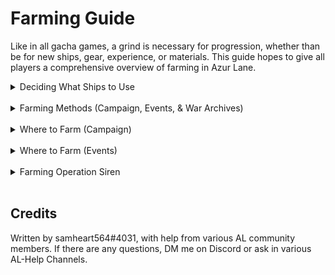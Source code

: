# Farming Guide

Like in all gacha games, a grind is necessary for progression, whether than be for new ships, gear, experience, or materials. This guide hopes to give all players a comprehensive overview of farming in Azur Lane. 

<!--- Table of Contents
## Table of Contents:
- **[Deciding What Ships to Use](#deciding-what-ships-to-use)**
    - [Helpful Ship Qualities](#helpful-ship-qualities)

- **[Farming Methods (Campaign, Events, & War Archives)](#farming-methods-campaign-events--war-archives)**
    - [Oil-Capped Stages](#oil-capped-stages)
    - [Non-Oil-Capped Stages](#non-oil-capped-stages)
    - [Hard Mode & Daily Challenges](#hard-mode--daily-challenges)

- **[Where to Farm (Campaign)](#where-to-farm-campaign)**
    - [Commander Level Farming](#commander-level-farming)
    - [Ship EXP & Coin Farming](#ship-exp--coin-farming)
    - [Retrofit Blueprints Farming](#retrofit-blueprints-farming)
    - [Drop Ship Farming](#drop-ship-farming)
    - [Recommended Beginner Farm Stages](#recommended-beginner-farm-stages)
    - [Recommended Veteran Farm Stages](#recommended-veteran-farm-stages)
    - [Tips for Farming Hard Campaign Stages](#tips-for-farming-hard-campaign-stages)

- **[Where to Farm (Events)](#where-to-farm-events)**
    - [Beginner Farm Stages](#beginner-farm-stages)
    - [Veteran Farm Stages](#veteran-farm-stages)
    - ["SP Events"](#"sp"-events)
    - [War Archives](#war-archives)

- **[Farming Operation Siren](#farming-operation-siren)**
    - [Very Basic Fleetbuilding](#very-basic-fleetbuilding)
    - [The Bare Minimum](#the-bare-minimum)
    - [Shops](#shops)
    - [Star Farming](#star-farming)
    - [Excess AP Draning (Cat Node Farming)](#excess-ap-draining-cat-node-farming)

- **[Credits](#credits)**
<br/> --->

<details>
    <summary>Deciding What Ships to Use</summary>

## Deciding What Ships to Use

Consider:
- Does this ship need levels for any reason? (For use in harder content, fleet technology, secretary missions, etc.)
- Does this ship need affinity for any reason? (Oaths, stat boosts, secretary missions, etc.)

Try to avoid using ships that are maxed, as they serve no benefits to leeching the exp. 
<br/>

### Helpful Ship Qualities

- **Healers** (ex. [Perseus](https://azurlane.koumakan.jp/wiki/Perseus), [Unicorn](https://azurlane.koumakan.jp/wiki/Unicorn), [Ryuuhou](https://azurlane.koumakan.jp/wiki/Ryuuhou), or [Shouhou](https://azurlane.koumakan.jp/wiki/Shouhou))

- **Preloaders / Fast Loaders** (ex.  [Richelieu](https://azurlane.koumakan.jp/wiki/Richelieu),  [Aquila](https://azurlane.koumakan.jp/wiki/Aquila),  [Independence (Retrofit)](https://azurlane.koumakan.jp/wiki/Independence),  [Vittorio Veneto](https://azurlane.koumakan.jp/wiki/Vittorio_Veneto), etc.)

- **Self-Heals** (ex.  [Neptune](https://azurlane.koumakan.jp/wiki/Neptune),  [Minneapolis](https://azurlane.koumakan.jp/wiki/Minneapolis),  [Phoenix](https://azurlane.koumakan.jp/wiki/Phoenix), etc.)

- **Resisting Out-of-Ammo Effects** (ex.  [Marco Polo](https://azurlane.koumakan.jp/wiki/Marco_Polo),  [Emden](https://azurlane.koumakan.jp/wiki/Emden),  [Yamashiro META](https://azurlane.koumakan.jp/wiki/Yamashiro_META), etc.)

*Note: Some ships (ex. Perseus) fall into multiple categories. READ SKILLS FOR MORE INFORMATION!* 

**Remember:**
- **Do NOT choose ships for farming fleets based off of ONLY these qualities.** 
    - These ships *help*, they are not mandatory for efficient farming. 
- **Do NOT use oil cost as a consideration when determining what ships to use.**
    - Investing in ships that have a purpose for future content, whether that be through leveling them or through their fleet technology benefits, is better in the long run. 
</details>
<br/>
<details>
    <summary>Farming Methods (Campaign, Events, & War Archives)</summary>

## Farming Methods (Campaign, Events, & War Archives)

***Note: "X:Y" = X Backline + Y Vanguard Ships***
<br/>

### Oil-Capped Stages
An **oil-cap** (aka cost limit) limits the amount of oil spent per battle. It's that simple.
Found on:
- **Campaign:** Stages 9-1 or higher.
- **Events & War Archives:** Chapter D, or highest SP stage. 

Because of that, **run full (3:3) fleets** when farming these stages. 
<br/>

### Non-Oil-Capped Stages
On the stages without an oil-cap, **use a 1:1 fleet** when farming. 
If you can't 1:1 a stage, start off with a full fleet, then slowly remove ships until you can clear the stage safely. 
- When using two fleets, try as much as you can to 1:1 the pre-boss enemies (mobs) if you can't 1:1 the boss.
<br/>

### Hard Mode & Daily Challenges
Since Hard Mode & Daily Challenges have limited daily attempts, just full (3:3) fleet all 3 attempts (Veterans can quick battle the dailies too!). No need to overthink this. 
</details>
<br/>

<details>
    <summary>Where to Farm (Campaign)</summary>

## Where to Farm (Campaign)

<!--- image moment
{{Image Gallery|width=360px
| 1-1 fleet example.png | Example of a 1:1 fleet. Ships that are max level aren't necessary for most farming.
| 3-3 fleet example.png | Example of a 3:3 fleet. Ships that are max level aren't necessary for most farming.
| Oil cap tutorial image.png | Oil-cap for stage 11-1. The oil-cap can be visible on this menu for all supported stages, as well as on the wiki page for the stage.
}}  --->
<br/>

### Commander Level Farming
- Use full fleets on the highest stage you can grind (Active Event > Campaign). **Ignore any mention of "1:1" if Commander Level farming!** 
- Don't quick battle dailies. 
- [Operation Siren](https://azurlane.koumakan.jp/wiki/Operation_Siren) is a great source of Commander Level experience!
<br/>

### Ship EXP & Coin Farming
- Before Chapter 9: **Highest stage you can do safely.** 
- Before Chapter 11: **9-1** with full fleets. 
- In Chapter 11: **11-1** with full fleets. 
- After Chapter 11: **12-1** or higher with full fleets. 
<br/>

### Retrofit Blueprints Farming
Grind the highest hard mode stage you can do that drops the prints you need. Double-check the stage drops to make sure you are grinding the right stage! **The higher the better, due to more Core Data.** 
<br/>

### Drop Ship Farming
Look the ship's drop locations on the wiki, then farm that stage according to the methods above. 
<br/>

### Recommended Beginner Farm Stages
As a beginner, grinding these stages below for their gear is recommended.

<!---  Need to Fix Table / image moment
{|class="azltable mw-collapsible mw-collapsed" style="width:100%; text-align:center"
 |+ List of Notable Farmable Gear
 ! style="width:100px" | Icon
 ! style="width:100px" | Location
 ! Use
 |-
 | {{EquipIcon|T3 Curtiss SB2C Helldiver|DB}}
 | 3-2 
 | Top Dive Bomber.
 |-
 | {{EquipIcon|T3 Repair Toolkit|AUX}}
 | 3-4 
 | Top Vanguard Auxillary 
 |-
 | {{EquipIcon|T3 Vought F4U Corsair|F}}
 | 3-4 
 | Best purple Fighter, solid overall due to 2x500lb bombs.  
 |-
 | {{EquipIcon|T3 Twin 120mm (QF Mark XII)|DD}}
 | 4-2 
 | Transitional DD gun. 
 |-
 | {{EquipIcon|T3 Twin 203mm (3rd Year Type)|CA}}
 | 4-2 
 | Transitional CA gun. 
 |-
 | {{EquipIcon|T3 Twin 150mm (TbtsK C/36)|CL}}
 | 4-2
 | Transitional CL gun, good on both Vanguard and Main Fleets. 
 |-
 | {{EquipIcon|T3 Triple 406mm (16"/45 Mk 6)|BB}}
 | 6-3 
 | Top shelling BB gun.
 |-
 | {{EquipIcon|T3 Twin 410mm (3rd Year Type)|BB}}
 | 6-3 
 | Top barrage BB gun. 
 |-
|}
 --->

Beginners have two main goals:
- **Getting to Commander Level 60.** This unlocks  [Operation Siren](https://azurlane.koumakan.jp/wiki/Operation_Siren) and by extension the  [Gear Lab](https://azurlane.koumakan.jp/wiki/Gear_Lab). *When grinding Commander Level exp, run full fleets for maximum efficiency.* 
- **Getting to Campaign Stage 9-1.** 9-1 is the first stage with an oil-cap, and drastically increases players' exp and coin efficiency. 

**9-1 is the best farm stage for Beginners by a mile.** If you are unable to do 9-1, grind the highest stage you can do. 
<br/>

### Recommended Veteran Farm Stages
For general use, the best stages to farm are any stage in Chapter 12 or higher, due to the efficient exp, coins, and chance of [Cognitive Chips](https://azurlane.koumakan.jp/wiki/Dockyard#Cognitive_Awakening) dropping from clearing rewards. 
- The lower you go (up until 12-1) the more exp efficient the grind becomes. 
- The higher you go (up until 13-4) the more coin efficient the grind becomes. 
- Note: Spare yourself the pain and don't farm Chapter 14 outside of drop-ships. 
<br/>

### Tips for Farming Hard Campaign Stages
**Chapter 13:**
- Meet the  [Airspace Control Value](https://azurlane.koumakan.jp/wiki/Combat#Airspace_Control) for the stage. 
- Make sure the fleet has enough Anti-Air to deal with the planes. 
- Use a healer in the mob fleet, even if they are maxed level. It prevents a lot of suffering. 

**Chapter 14:**

Due to the high difficulty, just continue using your clear fleets as your farm fleets, even if ships are maxed level. It's far too risky to not use maxed level ships here. 
</details>
<br/>

<details>
    <summary>Where to Farm (Events)</summary>

## Where to Farm (Events)

You only farm Events for their Event Currency, Ship Drops, and/or Gear Drops. They are worse than Campaign stages in all other aspects. 
<br/>

### Beginner Farm Stages
Grind the highest stage possible that you can. Ideally get to B3 (for the drop ship) if possible. Getting to Chapter D is ideal. 
<br/>

### Veteran Farm Stages 
Grind **D3** using full fleets (due to the oil-cap), while also clearing the **SP** stage daily. Since the SP stage gives 800 currency, ignore oil-cost when clearing it. 
If there is a stage with a good gear drop, grinding that is fine as an alternative to D3. 
<br/>

### "SP" Events 
Grind the **highest SP stage (usually SP3)** using full fleets, while also clearing the **VSP** stage daily (just like traditional events). 
If you are unable to do SP3, grind the highest stage possible. 
<br/>

### War Archives 
Due to the lack of good resources in  [War Archives](https://azurlane.koumakan.jp/wiki/War_Archives) currently, it is not recommended to farm them outside of obtaining their drop-ships. It's recommended that beginner players grind  [Scherzo of Iron and Blood](https://azurlane.koumakan.jp/wiki/Scherzo_of_Iron_and_Blood) and/or  [Divergent Chessboard](https://azurlane.koumakan.jp/wiki/Opposite-Colored_Rerun) for drop-ships to obtain Iron Blood tech points for Shipyard. 

*Once you clear the highest War Archive stage in an archive 60 times, you obtain a copy of the SR drop-ship for free, regardless of previous clear rewards.*
</details>
<br/>

<details>
    <summary>Farming Operation Siren</summary>

## Farming Operation Siren

<!--- more images yay 
 [File:Operation Siren Map.jpg|425px|thumb|right|Example Map of Operation Siren. Looks like someone still needs to clear it out...]
 [File:Operation siren fleet example.png|400px|thumb|right|Example Fleets for Operation Siren (Fleet 1 is cutoff). Fleet 4 is the example mob fleet. Notice how the only max level ship is  [Perseus], and both cats in Fleet 4 are SR Rarity.]
 [File:Tuning example.png|300px|thumb|right|Operation Siren Tuning Interface. Ignore "Power." Notice how Roman Numeral VII means the player can do all zones Corrosion 6 and below with relative safety.]
 --->
**PLEASE READ THE  [OPERATION SIREN](https://azurlane.koumakan.jp/wiki/Operation_Siren) WIKI PAGE BEFORE CONTINUING!** 

The main purpose of farming Operation Siren is for  [Gear Lab] materials as well as gold plates. Gear Lab is a great source of easy good gear suitable for any player. 
<br/>

### Very Basic Fleetbuilding 
Full fleet all of Operation Siren. Oil cost is a non-factor; no need to overthink this. 

*For the farming (mob) fleet, refer back to  [this section](#deciding-what-ships-to-use) to decide what ships to use. 
**Use a healer in the mob fleet, even if they are maxed level. It prevents a lot of suffering. 

*For the other (boss) fleets, it is recommended to use maxed level good ships due to the high difficulty of the content. 

**Cats:**
- Unlike previous stages, the **rarity** and **level** of the cats in your farming fleet matter! Make sure the cats are SR Rarity and as high level as possible; the talents don't matter. 

**Tuning:**
- As the Corrosion Level of zones increase, the minimum tuning requirement of your fleets also increases. Make sure that the Roman Numeral is at minimum equal to (ideally above) the Corrosion Level of the zone. There are no additional benefits for being higher tuning past levels 203/203/156.    
<br/>

### The Bare Minimum 
Clear every single zone once, until the entire map is unlocked. 
- If you have excess oil, buying the 5k oil logger allows you to strategic search this process with ease. 

Then, wipe your map clean of any icons above stages. This includes any Coordinates (both Fractured and Abyssal), Strongholds, the monthly Arbiter, and Daily/Story Missions. 
- When auto-search is an option, use it to your advantage! Auto-search will get most everything important on all zone types. 
<br/>
 
### Shops 
*Blue Port Shops (NYC, Liverpool, Gibraltar, St. Petersburg):** Buy out EVERYTHING!
*Mysterious Merchant (Akashi):** Except for tuning (if maxed) and repair boxes (any type), buy out EVERYTHING!   
<br/>
 
### Star Farming 
In Operation Siren, stars allow you to get one-time rewards depending on number of stars obtained. These stars are heavily RNG; only hyper-focus them if you have spare time. Read the  [List of Operation Siren Zones](https://azurlane.koumakan.jp/wiki/List_of_Operation_Siren_Zones) wiki page for more information. 

Pick the zone you want to farm stars on. Set Strategic Search to repeat the same zone. Let auto-search do the work for you until your AP is drained. Profit. 
**Note: Some stars are RNG only on first monthly clear (explorable).*

**If you are in the middle of the month, make sure to have some AP leftover for future Stronghold/Coordinate Zones/Daily Missions.**  
<br/>

### Excess AP Draining (Cat Node Farming) 
Pick a random Corrosion 5 Zone. Set Strategic Search to repeat the same zone. Let auto-search do the work for you until your AP is drained. Profit.
- If possible, select the option to stop for the Merchant (Akashi) or Siren Constructs, but since they aren't that important it's your preference.
The purpose of this is to get as many Cat Node loot drops as possible; since rewards outside of  ["The Bare Minimum"](#the-bare-minimum) are lackluster.
**If you are in the middle of the month, make sure to have some AP leftover for future Stronghold/Coordinate Zones/Daily Missions.**   
</details>
<br/>

## Credits
Written by samheart564#4031, with help from various AL community members. If there are any questions, DM me on Discord or ask in various AL-Help Channels.
